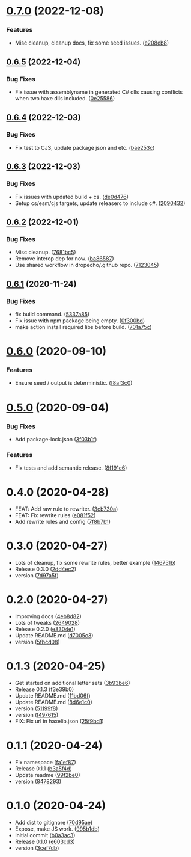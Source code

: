 # [0.7.0](https://github.com/dropecho/langgen/compare/0.6.5...0.7.0) (2022-12-08)


### Features

* Misc cleanup, cleanup docs, fix some seed issues. ([e208eb8](https://github.com/dropecho/langgen/commit/e208eb80b985189f8c3d2f4e456b633793b36c36))

## [0.6.5](https://github.com/dropecho/langgen/compare/0.6.4...0.6.5) (2022-12-04)


### Bug Fixes

* Fix issue with assemblyname in generated C# dlls causing conflicts when two haxe dlls included. ([0e25586](https://github.com/dropecho/langgen/commit/0e255860432c25bed57319ad160d5aa4fd043950))

## [0.6.4](https://github.com/dropecho/langgen/compare/0.6.3...0.6.4) (2022-12-03)


### Bug Fixes

* Fix test to CJS, update package json and etc. ([bae253c](https://github.com/dropecho/langgen/commit/bae253cab7d5d2f62d9e0f2170812d46c1a0b388))

## [0.6.3](https://github.com/dropecho/langgen/compare/0.6.2...0.6.3) (2022-12-03)


### Bug Fixes

* Fix issues with updated build + cs. ([de0d476](https://github.com/dropecho/langgen/commit/de0d4761e0ae77af76f659af0c37781423300672))
* Setup cs/esm/cjs targets, update releaserc to include c#. ([2090432](https://github.com/dropecho/langgen/commit/209043214090bd604583f99326daf19006270b18))

## [0.6.2](https://github.com/dropecho/langgen/compare/0.6.1...0.6.2) (2022-12-01)


### Bug Fixes

* Misc cleanup. ([7681bc5](https://github.com/dropecho/langgen/commit/7681bc559bdc851935400c77e625830258f5dfab))
* Remove interop dep for now. ([ba86587](https://github.com/dropecho/langgen/commit/ba865871fbdd0dac6e15018033a68ede73ea98ca))
* Use shared workflow in dropecho/.github repo. ([7123045](https://github.com/dropecho/langgen/commit/71230456509df75e68007aec6d286fba9cb3bf98))

## [0.6.1](https://github.com/dropecho/langgen/compare/0.6.0...0.6.1) (2020-11-24)

### Bug Fixes

- fix build command. ([5337a85](https://github.com/dropecho/langgen/commit/5337a854dec39e9236f45f70e9bdc6e8d63ec61f))
- Fix issue with npm package being empty. ([0f300bd](https://github.com/dropecho/langgen/commit/0f300bdd8ac734dd0de9dda20a8e3eeb40b76401))
- make action install required libs before build. ([701a75c](https://github.com/dropecho/langgen/commit/701a75c86b63d6745157f220b0b5ecfee5649462))

# [0.6.0](https://github.com/dropecho/langgen/compare/0.5.0...0.6.0) (2020-09-10)

### Features

- Ensure seed / output is deterministic. ([f8af3c0](https://github.com/dropecho/langgen/commit/f8af3c0e9d86bc36ce46bd1969b9bcf59ef0e913))

# [0.5.0](https://github.com/dropecho/langgen/compare/0.4.0...0.5.0) (2020-09-04)

### Bug Fixes

- Add package-lock.json ([3f03b1f](https://github.com/dropecho/langgen/commit/3f03b1f35f153df3ba2e6c5bbe9e070274cc37f5))

### Features

- Fix tests and add semantic release. ([8f191c6](https://github.com/dropecho/langgen/commit/8f191c664cec1353230ce6af500191f74156d7aa))

# 0.4.0 (2020-04-28)

- FEAT: Add raw rule to rewriter. ([3cb730a](https://github.com/dropecho/langgen/commit/3cb730a))
- FEAT: Fix rewrite rules ([e081f52](https://github.com/dropecho/langgen/commit/e081f52))
- Add rewrite rules and config ([7f8b7b1](https://github.com/dropecho/langgen/commit/7f8b7b1))

# 0.3.0 (2020-04-27)

- Lots of cleanup, fix some rewrite rules, better example ([146751b](https://github.com/dropecho/langgen/commit/146751b))
- Release 0.3.0 ([2dd4ec2](https://github.com/dropecho/langgen/commit/2dd4ec2))
- version ([7d97a5f](https://github.com/dropecho/langgen/commit/7d97a5f))

# 0.2.0 (2020-04-27)

- Improving docs ([4eb8d82](https://github.com/dropecho/langgen/commit/4eb8d82))
- Lots of tweaks ([2649028](https://github.com/dropecho/langgen/commit/2649028))
- Release 0.2.0 ([e8304e1](https://github.com/dropecho/langgen/commit/e8304e1))
- Update README.md ([d7005c3](https://github.com/dropecho/langgen/commit/d7005c3))
- version ([5fbcd08](https://github.com/dropecho/langgen/commit/5fbcd08))

# 0.1.3 (2020-04-25)

- Get started on additional letter sets ([3b93be6](https://github.com/dropecho/langgen/commit/3b93be6))
- Release 0.1.3 ([f3e39b0](https://github.com/dropecho/langgen/commit/f3e39b0))
- Update README.md ([11bd06f](https://github.com/dropecho/langgen/commit/11bd06f))
- Update README.md ([8d6e1c0](https://github.com/dropecho/langgen/commit/8d6e1c0))
- version ([51199f8](https://github.com/dropecho/langgen/commit/51199f8))
- version ([f497615](https://github.com/dropecho/langgen/commit/f497615))
- FIX: Fix url in haxelib.json ([25f9bd1](https://github.com/dropecho/langgen/commit/25f9bd1))

# 0.1.1 (2020-04-24)

- Fix namespace ([fa1ef87](https://github.com/dropecho/langgen/commit/fa1ef87))
- Release 0.1.1 ([b3a5f4d](https://github.com/dropecho/langgen/commit/b3a5f4d))
- Update readme ([99f2be0](https://github.com/dropecho/langgen/commit/99f2be0))
- version ([8478293](https://github.com/dropecho/langgen/commit/8478293))

# 0.1.0 (2020-04-24)

- Add dist to gitignore ([70d95ae](https://github.com/dropecho/langgen/commit/70d95ae))
- Expose, make JS work. ([995b1db](https://github.com/dropecho/langgen/commit/995b1db))
- Initial commit ([b0a3ac3](https://github.com/dropecho/langgen/commit/b0a3ac3))
- Release 0.1.0 ([e603cd3](https://github.com/dropecho/langgen/commit/e603cd3))
- version ([3cef7db](https://github.com/dropecho/langgen/commit/3cef7db))
